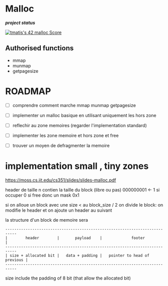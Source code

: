# Malloc

***project status***

[![tmatis's 42 malloc Score](https://badge42.vercel.app/api/v2/cl1mkhkns001109mixy0purl5/project/2559363)](https://github.com/JaeSeoKim/badge42)
## Authorised functions

- mmap
- munmap
- getpagesize

# ROADMAP

- [ ] comprendre comment marche mmap munmap getpagesize
- [ ] implementer un malloc basique en utilisant uniquement les hors zone
- [ ] reflechir au zone memoires (regarder l'implementation standard)
- [ ] implementer les zone memoire et hors zone et free
- [ ] trouver un moyen de defragmenter la memoire



# implementation small , tiny zones

https://moss.cs.iit.edu/cs351/slides/slides-malloc.pdf

header de taille n contien la taille du block (libre ou pas) 000000001 <- 1 si occuper 0 si free donc un mask 0x1

si on alloue un block avec une size < au block_size / 2 on divide le block:
on modifie le header et on ajoute un header au suivant

la structure d'un block de memoire sera 
```
---------------------------------------------------------------------------
|        header        |       payload    |             footer            |
---------------------------------------------------------------------------
| size + allocated bit |   data + padding |   pointer to head of previous |
---------------------------------------------------------------------------
```
size include the padding of 8 bit (that allow the allocated bit)
